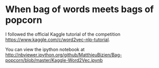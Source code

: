 When bag of words meets bags of popcorn
=======================================

I followed the official Kaggle tutorial of the competition https://www.kaggle.com/c/word2vec-nlp-tutorial. 

You can view the ipython notebook at
http://nbviewer.ipython.org/github/MatthieuBizien/Bag-popcorn/blob/master/Kaggle-Word2Vec.ipynb